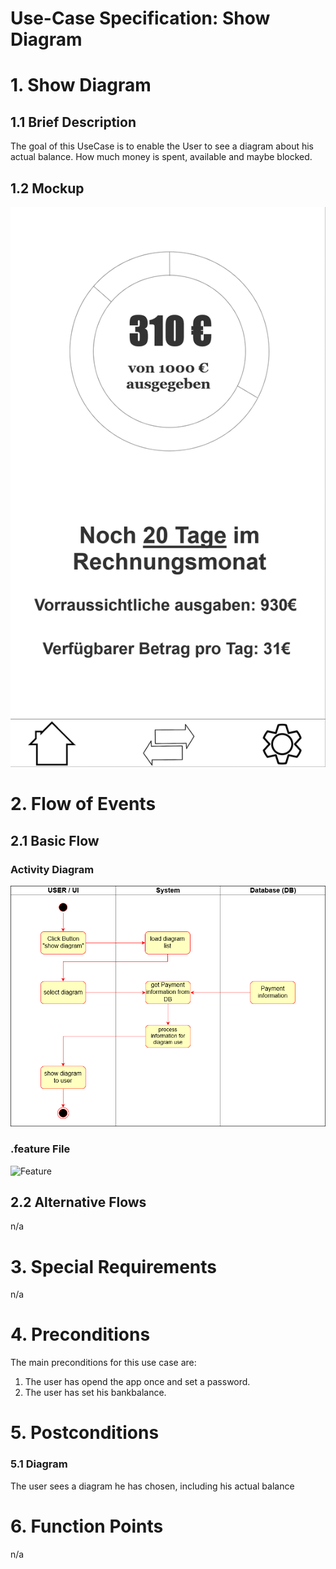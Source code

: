 # Use-Case Specification: Show Diagram

# 1. Show Diagram

## 1.1 Brief Description

The goal of this UseCase is to enable the User to see a diagram about his actual balance. How much money is spent, available and maybe blocked.

## 1.2 Mockup
![Mockup](./easyFinance-Diagram.png)

# 2. Flow of Events

## 2.1 Basic Flow

### Activity Diagram
![Activity Diagram](./UseCaseshowdiagram.png)

### .feature File
![Feature](../show_diagram.feature)


## 2.2 Alternative Flows
n/a

# 3. Special Requirements
n/a

# 4. Preconditions
The main preconditions for this use case are:

 1. The user has opend the app once and set a password.
 2. The user has set his bankbalance.

# 5. Postconditions

### 5.1 Diagram
The user sees a diagram he has chosen, including his actual balance

# 6. Function Points
n/a
